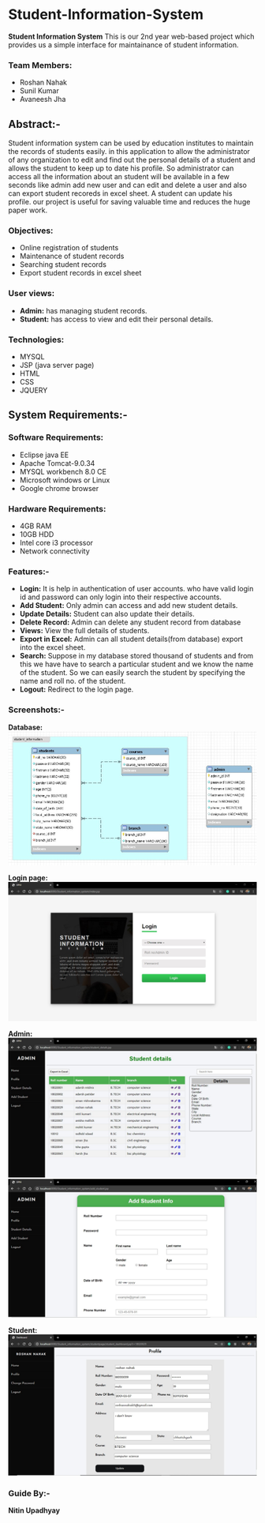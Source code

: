# Student-Information-System
**Student Information System** This is our 2nd year web-based project which provides us a simple interface for maintainance of student information.

### Team Members:
  * Roshan Nahak
  * Sunil Kumar
  * Avaneesh Jha

## Abstract:-
Student information system can be used by education institutes to maintain the records of students easily. in this application to allow the administrator of any organization to edit and find out the personal details of a student and allows the student to keep up to date his profile. So administrator can access all the information about an student will be available in a few seconds like admin add new user and can edit and delete a user and also can export student recoreds in excel sheet. A student can update his profile. our project is useful for saving valuable time and reduces the huge paper work. 

### Objectives:
  * Online registration of students
  * Maintenance of student records
  * Searching student records
  * Export student records in excel sheet
  
### User views:
  * **Admin:** has managing student records.
  * **Student:** has access to view and edit their personal details.
  
### Technologies:
  * MYSQL
  * JSP (java server page)
  * HTML
  * CSS
  * JQUERY
 
## System Requirements:-
### Software Requirements:
  * Eclipse java EE
  * Apache Tomcat-9.0.34
  * MYSQL workbench 8.0 CE
  * Microsoft windows or Linux
  * Google chrome browser
  
### Hardware Requirements:
  * 4GB RAM
  * 10GB HDD
  * Intel core i3 processor
  * Network connectivity
  
### Features:-
  * **Login:** It is help in authentication of user accounts. who have valid login id and password can only login into their respective accounts.
  * **Add Student:** Only admin can access and add new student details.
  * **Update Details:** Student can also update their details.
  * **Delete Record:** Admin can delete any student record from database
  * **Views:** View the full details of students.
  * **Export in Excel:** Admin can all student details(from database) export into the excel sheet.
  * **Search:** Suppose in my database stored thousand of students and from this we have have to search a particular student and we know the name of the student. So we can easily search the student by specifying the name and roll no. of the student.
  * **Logout:** Redirect to the login page.
  
### Screenshots:-
  **Database:**
  ![](https://github.com/Roshannahak/Student-Information-System/blob/master/DB_design/ER_diagram.jpg)
  
  **Login page:**
  ![](https://github.com/Roshannahak/Student-Information-System/blob/master/Screen_shots/login_page.jpg)
  
  **Admin:**
  ![](https://github.com/Roshannahak/Student-Information-System/blob/master/Screen_shots/detail_page.jpg)
  ![](https://github.com/Roshannahak/Student-Information-System/blob/master/Screen_shots/add_page.jpg)
  
  **Student:**
  ![](https://github.com/Roshannahak/Student-Information-System/blob/master/Screen_shots/stdprofile_page.jpg)
  
### Guide By:-
  **Nitin Upadhyay**
